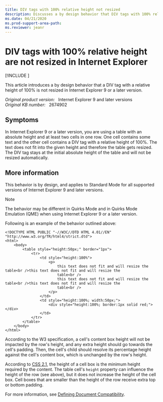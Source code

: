 ```yaml
---
title: DIV tags with 100% relative height not resized
description: Discusses a by design behavior that DIV tags with 100% relative height can't be resized in Internet Explorer 9 and later versions.
ms.date: 04/21/2020
ms.prod-support-area-path: 
ms.reviewer: jeanr
---
```

# DIV tags with 100% relative height are not resized in Internet Explorer

[!INCLUDE [](../includes/browsers-important.md)]

This article introduces a by design behavior that a DIV tag with a relative height of 100% is not resized in Internet Explorer 9 or a later version.

_Original product version:_ &nbsp; Internet Explorer 9 and later versions  
_Original KB number:_ &nbsp; 2674902

## Symptoms

In Internet Explorer 9 or a later version, you are using a table with an absolute height and at least two cells in one row. One cell contains some text and the other cell contains a DIV tag with a relative height of 100%. The text does not fit into the given height and therefore the table gets resized. The DIV tag stays at the initial absolute height of the table and will not be resized automatically.

## More information

This behavior is by design, and applies to Standard Mode for all supported versions of Internet Explorer 9 and later versions.

> [!NOTE]
> The behavior may be different in Quirks Mode and in Quirks Mode Emulation (QME) when using Internet Explorer 9 or a later version.

Following is an example of the behavior outlined above:

```aspx-csharp
<!DOCTYPE HTML PUBLIC "-//W3C//DTD HTML 4.01//EN" "http://www.w3.org/TR/html4/strict.dtd">
<html>
    <body>
        <table style="height:50px;" border="1px">
            <tr>
                <td style="height:100%">
                    <p>
                        this text does not fit and will resize the table<br />this text does not fit and will resize the
                        table<br />
                        this text does not fit and will resize the table<br />this text does not fit and will resize the
                        table<br />
                    </p>
                </td>
                <td style="height:100%; width:50px;">
                    <div style="height:100%; border:1px solid red;"></div>
                </td>
            </tr>
        </table>
    </body>
</html>
```

According to the W3 specification, a cell's content box height will not be impacted by the row's height, and any extra height should go towards the cell's padding. Then, the cell's child should resolve its percentage height against the cell's content box, which is unchanged by the row's height.

According to [CSS 2.1](http://www.w3.org/tr/css21/tables.html#height-layout), the height of a cell box is the minimum height required by the content. The table cell's `height` property can influence the height of the row (see above), but it does not increase the height of the cell box. Cell boxes that are smaller than the height of the row receive extra top or bottom padding.

For more information, see [Defining Document Compatibility](/previous-versions/windows/internet-explorer/ie-developer/compatibility/cc288325(v=vs.85)).
